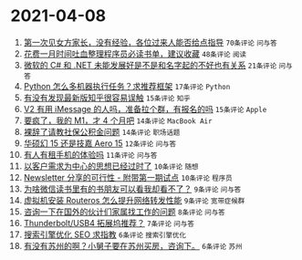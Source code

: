 # 2021-04-08

1. [第一次见女方家长，没有经验，各位过来人能否给点指导](https://www.v2ex.com/t/768918) `70条评论` `问与答`
1. [花费一月时间吐血整理程序员必读书单，建议收藏](https://www.v2ex.com/t/768913) `48条评论` `阅读`
1. [微软的 C# 和 .NET 未能发展好是不是和名字起的不好也有关系](https://www.v2ex.com/t/768962) `21条评论` `问与答`
1. [Python 怎么多机器执行任务？求推荐框架](https://www.v2ex.com/t/768952) `17条评论` `Python`
1. [有没有发现最新版知乎很容易误触](https://www.v2ex.com/t/768929) `15条评论` `知乎`
1. [V2 有用 iMessage 的人吗，准备拉个群，有报名的吗](https://www.v2ex.com/t/768923) `15条评论` `Apple`
1. [要疯了，我的 M1，才 4 个月吧](https://www.v2ex.com/t/768960) `14条评论` `MacBook Air`
1. [裸辞了请教社保公积金问题](https://www.v2ex.com/t/768956) `14条评论` `职场话题`
1. [华硕幻 15 还是技嘉 Aero 15](https://www.v2ex.com/t/768951) `12条评论` `问与答`
1. [有人有租手机的体验吗](https://www.v2ex.com/t/768914) `11条评论` `问与答`
1. [以客户需求为中心的思想已经过时了](https://www.v2ex.com/t/768972) `10条评论` `随想`
1. [Newsletter 分享的可行性 - 附带第一期试点](https://www.v2ex.com/t/768943) `10条评论` `程序员`
1. [为啥微信读书里有的书朋友可以看我却看不了？](https://www.v2ex.com/t/768915) `9条评论` `问与答`
1. [虚拟机安装 Routeros 怎么提升网络转发性能](https://www.v2ex.com/t/768911) `9条评论` `宽带症候群`
1. [咨询一下在国外的伙计们家属找工作的问题](https://www.v2ex.com/t/768973) `8条评论` `问与答`
1. [Thunderbolt/USB4 拓展坞推荐？](https://www.v2ex.com/t/768945) `7条评论` `问与答`
1. [搜索引擎优化 SEO 求指教](https://www.v2ex.com/t/768948) `6条评论` `搜索引擎优化`
1. [有没有苏州的啊？小舅子要在苏州买房，咨询下。](https://www.v2ex.com/t/768926) `6条评论` `苏州`
